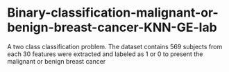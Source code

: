 # Binary-classification-malignant-or-benign-breast-cancer-KNN-GE-lab
A two class classification problem. The dataset contains 569 subjects from each 30 features were extracted and labeled as 1 or 0 to present the malignant or benign breast cancer
